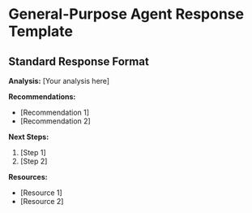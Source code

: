 # General-Purpose Agent Response Template

## Standard Response Format

**Analysis:** [Your analysis here]

**Recommendations:** 
- [Recommendation 1]
- [Recommendation 2]

**Next Steps:**
1. [Step 1]
2. [Step 2]

**Resources:**
- [Resource 1]
- [Resource 2]
